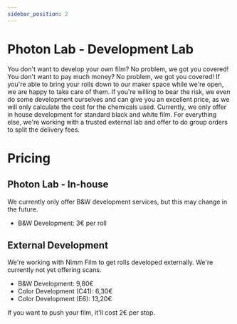 ```yaml
---
sidebar_position: 2
---
```

# Photon Lab - Development Lab
You don't want to develop your own film? No problem, we got you covered! You don't want to pay much money? No problem, we got you covered! If you're able to bring your rolls down to our maker space while we're open, we are happy to take care of them. If you're willing to bear the risk, we even do some development ourselves and can give you an excellent price, as we will only calculate the cost for the chemicals used. Currently, we only offer in house development for standard black and white film. For everything else, we're working with a trusted external lab and offer to do group orders to split the delivery fees.

# Pricing
## Photon Lab - In-house
We currently only offer B&W development services, but this may change in the future.
- B&W Development: 3€ per roll

## External Development
We're working with Nimm Film to get rolls developed externally. We're currently not yet offering scans.
- B&W Development: 9,80€
- Color Development (C41): 6,30€
- Color Development (E6): 13,20€

If you want to push your film, it'll cost 2€ per stop.
